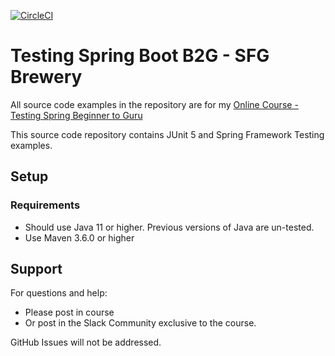 [![CircleCI](https://circleci.com/gh/yulikexuan/tsbb-sfg-brewery.svg?style=svg)](https://circleci.com/gh/yulikexuan/tsbb-sfg-brewery)

# Testing Spring Boot B2G - SFG Brewery

All source code examples in the repository are for my [Online Course - Testing Spring Beginner to Guru](https://www.udemy.com/testing-spring-boot-beginner-to-guru/?couponCode=GITHUB_REPO)

This source code repository contains JUnit 5 and Spring Framework Testing examples.

## Setup
### Requirements
* Should use Java 11 or higher. Previous versions of Java are un-tested.
* Use Maven 3.6.0 or higher

## Support
For questions and help:
* Please post in course
* Or post in the Slack Community exclusive to the course.

GitHub Issues will not be addressed.